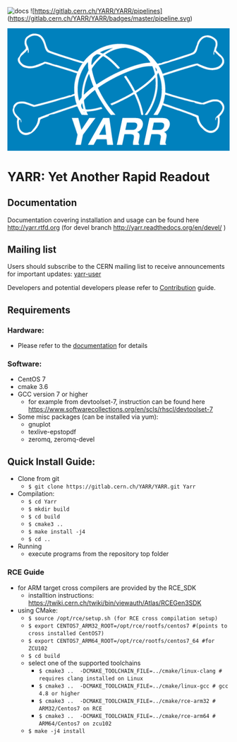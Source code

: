 ![docs](http://readthedocs.org/projects/yarr/badge/?version=latest)
![https://gitlab.cern.ch/YARR/YARR/pipelines] (https://gitlab.cern.ch/YARR/YARR/badges/master/pipeline.svg)

![logo](docs/images/logo_blue_inv.png)

# YARR: Yet Another Rapid Readout

## Documentation

Documentation covering installation and usage can be found here http://yarr.rtfd.org (for devel branch http://yarr.readthedocs.org/en/devel/ )

## Mailing list

Users should subscribe to the CERN mailing list to receive announcements for important updates: [yarr-user](https://e-groups.cern.ch/e-groups/EgroupsSubscription.do?egroupName=yarr-users)

Developers and potential developers please refer to [Contribution](CONTRIBUTING.md) guide.

## Requirements

### Hardware:

- Please refer to the [documentation](http://readthedocs.org/projects/yarr/badge/?version=latest) for details

### Software:

- CentOS 7
- cmake 3.6
- GCC version 7 or higher
    - for example from devtoolset-7, instruction can be found here https://www.softwarecollections.org/en/scls/rhscl/devtoolset-7
- Some misc packages (can be installed via yum):
    - gnuplot
    - texlive-epstopdf
    - zeromq, zeromq-devel

## Quick Install Guide:
- Clone from git 
	- ``$ git clone https://gitlab.cern.ch/YARR/YARR.git Yarr``
- Compilation:
    - ``$ cd Yarr``
    - ``$ mkdir build``
    - ``$ cd build``
    - ``$ cmake3 ..``
    - ``$ make install -j4``
    - ``$ cd ..``
- Running
    - execute programs from the repository top folder

### RCE Guide
- for ARM target cross compilers are provided by the RCE_SDK
    - installtion instructions: https://twiki.cern.ch/twiki/bin/viewauth/Atlas/RCEGen3SDK
- using CMake:
    - ``$ source /opt/rce/setup.sh (for RCE cross compilation setup)``
    - ``$ export CENTOS7_ARM32_ROOT=/opt/rce/rootfs/centos7 #(points to cross installed CentOS7)``
    - ``$ export CENTOS7_ARM64_ROOT=/opt/rce/rootfs/centos7_64 #for ZCU102 ``
    - ``$ cd build``
    - select one of the supported toolchains
        - ``$ cmake3 ..  -DCMAKE_TOOLCHAIN_FILE=../cmake/linux-clang # requires clang installed on Linux ``
        - ``$ cmake3 ..  -DCMAKE_TOOLCHAIN_FILE=../cmake/linux-gcc # gcc 4.8 or higher ``
        - ``$ cmake3 ..  -DCMAKE_TOOLCHAIN_FILE=../cmake/rce-arm32 # ARM32/Centos7 on RCE ``
        - ``$ cmake3 ..  -DCMAKE_TOOLCHAIN_FILE=../cmake/rce-arm64 # ARM64/Centos7 on zcu102 ``
    - ``$ make -j4 install ``
